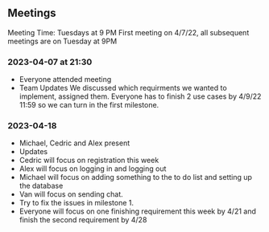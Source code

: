 ## Meetings

Meeting Time: Tuesdays at 9 PM
First meeting on 4/7/22, all subsequent meetings are on Tuesday at 9PM

### 2023-04-07 at 21:30

- Everyone attended meeting
- Team Updates
  We discussed which requirments we wanted to implement, assigned them. Everyone has to finish 2 use cases by 4/9/22 11:59 so we can turn in the first milestone.

### 2023-04-18

- Michael, Cedric and Alex present
- Updates
- Cedric will focus on registration this week
- Alex will focus on logging in and logging out
- Michael will focus on adding something to the to do list and setting up the database
- Van will focus on sending chat. 
- Try to fix the issues in milestone 1.
- Everyone will focus on one finishing requirement this week by 4/21 and finish the second requirement by 4/28
